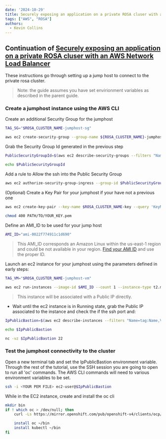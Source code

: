 ```yaml
---
date: '2024-10-29'
title: Securely exposing an application on a private ROSA cluser with an AWS Network Load Balancer - Jump Host
tags: ["AWS", "ROSA"]
authors:
  - Kevin Collins
---
```

## Continuation of [Securely exposing an application on a private ROSA cluser with an AWS Network Load Balancer](/experts/rosa/hcp-private-nlb/)

These instructions go through setting up a jump host to connect to the private rosa cluster.

> Note: the guide assumes you have set envirionment variables as described in the parent guide.


### Create a **jumphost** instance using the AWS CLI

Create an additional Security Group for the jumphost

```bash
TAG_SG="$ROSA_CLUSTER_NAME-jumphost-sg"

aws ec2 create-security-group --group-name ${ROSA_CLUSTER_NAME}-jumphost-sg --description ${ROSA_CLUSTER_NAME}-jumphost-sg --vpc-id ${ROSA_VPC_ID} --tag-specifications "ResourceType=security-group,Tags=[{Key=Name,Value=$TAG_SG}]"
```

Grab the Security Group Id generated in the previous step

```bash
PublicSecurityGroupId=$(aws ec2 describe-security-groups --filters "Name=tag:Name,Values=${ROSA_CLUSTER_NAME}-jumphost-sg" | jq -r '.SecurityGroups[0].GroupId')

echo $PublicSecurityGroupId
```

Add a rule to Allow the ssh into the Public Security Group

```bash
aws ec2 authorize-security-group-ingress --group-id $PublicSecurityGroupId --protocol tcp --port 22 --cidr 0.0.0.0/0
```

(Optional) Create a Key Pair for your jumphost if your have not a previous one

```bash
aws ec2 create-key-pair --key-name $ROSA_CLUSTER_NAME-key --query 'KeyMaterial' --output text > PATH/TO/YOUR_KEY.pem
    
chmod 400 PATH/TO/YOUR_KEY.pem
```

Define an AMI_ID to be used for your jump host

```bash
AMI_ID="ami-0022f774911c1d690"
```

> This AMI_ID corresponds an Amazon Linux within the us-east-1 region and could be not available in your region. [Find your AMI ID](https://docs.aws.amazon.com/AWSEC2/latest/UserGuide/finding-an-ami.html) and use the proper ID.

Launch an ec2 instance for your jumphost using the parameters defined in early steps:

```bash
TAG_VM="$ROSA_CLUSTER_NAME-jumphost-vm"

aws ec2 run-instances --image-id $AMI_ID --count 1 --instance-type t2.micro --key-name $ROSA_CLUSTER_NAME-key --security-group-ids $PublicSecurityGroupId --subnet-id $JUMP_HOST_SUBNET --associate-public-ip-address --tag-specifications "ResourceType=instance,Tags=[{Key=Name,Value=$TAG_VM}]"
```

> This instance will be associated with a Public IP directly.

- Wait until the ec2 instance is in Running state, grab the Public IP associated to the instance and check the if the ssh port and:

```bash
IpPublicBastion=$(aws ec2 describe-instances --filters "Name=tag:Name,Values=$TAG_VM" | jq -r '.Reservations[0].Instances[0].PublicIpAddress')

echo $IpPublicBastion

nc -vz $IpPublicBastion 22
```
    
### Test the jumphost connectivity to the cluster

Open a new terminal tab and set the IpPublicBastion environment variable.  Through the rest of the tutorial, use the SSH session you are going to open to run all 'oc' commands.   The AWS CLI commands will need to various environment variables to be set.

```bash
ssh -i <YOUR PEM FILE> ec2-user@$IpPublicBastion
```

While in the EC2 instance, create and install the oc cli

```bash
mkdir bin
if ! which oc > /dev/null; then
    curl -Ls https://mirror.openshift.com/pub/openshift-v4/clients/ocp/stable-4.15/openshift-client-linux.tar.gz | tar xzf -

    install oc ~/bin
    install kubectl ~/bin
fi
```
